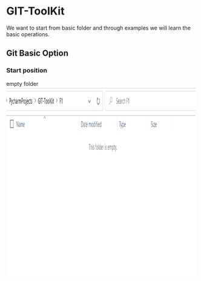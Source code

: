 # GIT-ToolKit
We want to start from basic folder and through examples we will learn the basic operations.

## Git Basic Option

### Start position
empty folder
 <img
  src="/images/s1.png"
  alt="Alt text"
  title="Optional title"
  style="display: inline-block; margin: 0 auto;" width="500" height="500">
